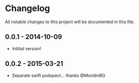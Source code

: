 # Changelog

All notable changes to this project will be documented in this file.

## 0.0.1 - 2014-10-09

* Intitial version!

## 0.0.2 - 2015-03-21

* Separate swift podspect... thanks @MoridinBG